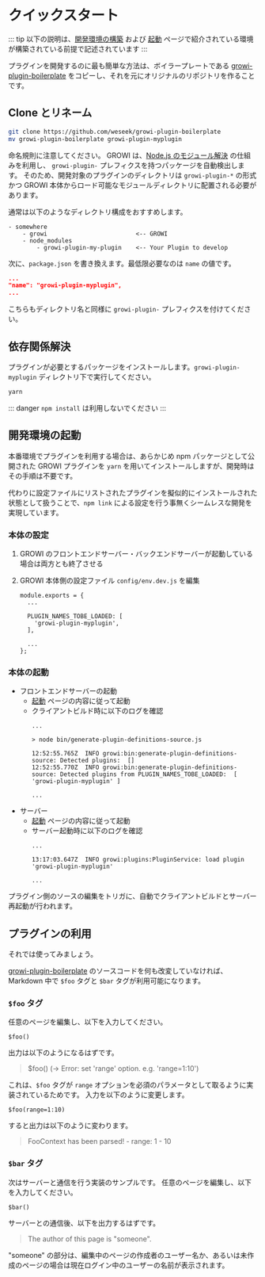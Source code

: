 # クイックスタート

::: tip
以下の説明は、[開発環境の構築](../startup/dev-env.md) および [起動](../startup/launch.md) ページで紹介されている環境が構築されている前提で記述されています
:::

プラグインを開発するのに最も簡単な方法は、ボイラープレートである [growi-plugin-boilerplate](https://github.com/weseek/growi-plugin-boilerplate) をコピーし、それを元にオリジナルのリポジトリを作ることです。

Clone とリネーム
--------------

```bash
git clone https://github.com/weseek/growi-plugin-boilerplate
mv growi-plugin-boilerplate growi-plugin-myplugin
```

命名規則に注意してください。
GROWI は、[Node.js のモジュール解決](https://nodejs.org/dist/latest-v10.x/docs/api/modules.html#modules_loading_from_node_modules_folders) の仕組みを利用し、
`growi-plugin-` プレフィクスを持つパッケージを自動検出します。
そのため、開発対象のプラグインのディレクトリは `growi-plugin-*` の形式かつ GROWI 本体からロード可能なモジュールディレクトリに配置される必要があります。

通常は以下のようなディレクトリ構成をおすすめします。

```
- somewhere
    - growi                         <-- GROWI
    - node_modules
        - growi-plugin-my-plugin    <-- Your Plugin to develop
```

次に、`package.json` を書き換えます。最低限必要なのは `name` の値です。

```json
...
"name": "growi-plugin-myplugin",
...
```

こちらもディレクトリ名と同様に `growi-plugin-` プレフィクスを付けてください。

依存関係解決
-----------

プラグインが必要とするパッケージをインストールします。`growi-plugin-myplugin` ディレクトリ下で実行してください。

``` bash
yarn
```

::: danger
`npm install` は利用しないでください
:::


開発環境の起動
--------------

本番環境でプラグインを利用する場合は、あらかじめ npm パッケージとして公開された GROWI プラグインを `yarn` を用いてインストールしますが、開発時はその手順は不要です。

代わりに設定ファイルにリストされたプラグインを擬似的にインストールされた状態として扱うことで、`npm link` による設定を行う事無くシームレスな開発を実現しています。


### 本体の設定

1. GROWI のフロントエンドサーバー・バックエンドサーバーが起動している場合は両方とも終了させる
1. GROWI 本体側の設定ファイル `config/env.dev.js` を編集

    ```
    module.exports = {
      ...

      PLUGIN_NAMES_TOBE_LOADED: [
        'growi-plugin-myplugin',
      ],

      ...
    };
    ```

### 本体の起動

- フロントエンドサーバーの起動
    - [起動](../startup/launch.html) ページの内容に従って起動
    - クライアントビルド時に以下のログを確認
        ```
        ...

        > node bin/generate-plugin-definitions-source.js
        
        12:52:55.765Z  INFO growi:bin:generate-plugin-definitions-source: Detected plugins:  []
        12:52:55.770Z  INFO growi:bin:generate-plugin-definitions-source: Detected plugins from PLUGIN_NAMES_TOBE_LOADED:  [ 'growi-plugin-myplugin' ]

        ...
        ```
- サーバー
    - [起動](../startup/launch.html) ページの内容に従って起動
    - サーバー起動時に以下のログを確認
        ```
        ...

        13:17:03.647Z  INFO growi:plugins:PluginService: load plugin 'growi-plugin-myplugin'
        
        ...
        ```

プラグイン側のソースの編集をトリガに、自動でクライアントビルドとサーバー再起動が行われます。


プラグインの利用
---------------

それでは使ってみましょう。

[growi-plugin-boilerplate](https://github.com/weseek/growi-plugin-boilerplate) のソースコードを何も改変していなければ、Markdown 中で `$foo` タグと `$bar` タグが利用可能になります。


### `$foo` タグ

任意のページを編集し、以下を入力してください。

```
$foo()
```

出力は以下のようになるはずです。

> $foo() (-> Error: set 'range' option. e.g. 'range=1:10')

これは、`$foo` タグが `range` オプションを必須のパラメータとして取るように実装されているためです。
入力を以下のように変更します。

```
$foo(range=1:10)
```

すると出力は以下のように変わります。

> FooContext has been parsed! - range: 1 - 10



### `$bar` タグ

次はサーバーと通信を行う実装のサンプルです。
任意のページを編集し、以下を入力してください。

```
$bar()
```

サーバーとの通信後、以下を出力するはずです。

> The author of this page is "someone".

"someone" の部分は、編集中のページの作成者のユーザー名か、あるいは未作成のページの場合は現在ログイン中のユーザーの名前が表示されます。
